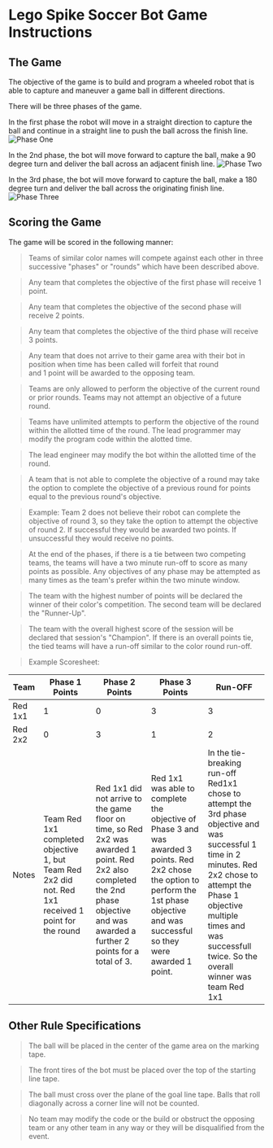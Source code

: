 # Lego Spike Soccer Bot Game Instructions

## The Game

The objective of the game is to build and program a wheeled robot that is able to capture and maneuver a game ball in different directions.

There will be three phases of the game.

In the first phase the robot will move in a straight direction to capture the ball and continue in a straight line to push the ball across the finish line.
![Phase One](./images/phase_1.png)

In the 2nd phase, the bot will move forward to capture the ball, make a 90 degree turn and deliver the ball across an adjacent finish line.
![Phase Two](./images/phase_2.png)

In the 3rd phase, the bot will move forward to capture the ball,
make a 180 degree turn and deliver the ball across the originating finish line.
![Phase Three](./images/phase_3.png)

## Scoring the Game

The game will be scored in the following manner:

> Teams of similar color names will compete against each other in three successive "phases" or "rounds" which have been described above.

> Any team that completes the objective of the first phase will receive 1 point.

> Any team that completes the objective of the second phase will receive 2 points.

> Any team that completes the objective of the third phase will receive 3 points.

> Any team that does not arrive to their game area with their bot in position when time has been called will forfeit that round  
> and 1 point will be awarded to the opposing team.

> Teams are only allowed to perform the objective of the current round or prior rounds. Teams may not attempt an objective of a future round.

> Teams have unlimited attempts to perform the objective of the round within the allotted time of the round. The lead programmer may modify the program code within the alotted time.

> The lead engineer may modify the bot within the allotted time of the round.

> A team that is not able to complete the objective of a round may take the option to complete the objective of a previous round for points equal to the previous round's objective.

> Example: Team 2 does not believe their robot can complete the objective of round 3, so they take the option to attempt the objective of round 2. If successful they would be awarded two points. If unsuccessful they would receive no points.

> At the end of the phases, if there is a tie between two competing teams, the teams will have a two minute run-off to score as many points as possible. Any objectives of any phase may be attempted as many times as the team's prefer within the two minute window.

> The team with the highest number of points will be declared the winner of their color's competition. The second team will be declared the "Runner-Up".

> The team with the overall highest score of the session will be declared that session's "Champion". If there is an overall points tie, the tied teams will have a run-off similar to the color round run-off.

> Example Scoresheet:

| Team    | Phase 1 Points                                                                                       | Phase 2 Points                                                                                                                                                                        | Phase 3 Points                                                                                                                                                                               | Run-OFF                                                                                                                                                                                                                                             |
| ------- | ---------------------------------------------------------------------------------------------------- | ------------------------------------------------------------------------------------------------------------------------------------------------------------------------------------- | -------------------------------------------------------------------------------------------------------------------------------------------------------------------------------------------- | --------------------------------------------------------------------------------------------------------------------------------------------------------------------------------------------------------------------------------------------------- |
| Red 1x1 | 1                                                                                                    | 0                                                                                                                                                                                     | 3                                                                                                                                                                                            | 3                                                                                                                                                                                                                                                   |
| Red 2x2 | 0                                                                                                    | 3                                                                                                                                                                                     | 1                                                                                                                                                                                            | 2                                                                                                                                                                                                                                                   |
| Notes   | Team Red 1x1 completed objective 1, but Team Red 2x2 did not. Red 1x1 received 1 point for the round | Red 1x1 did not arrive to the game floor on time, so Red 2x2 was awarded 1 point. Red 2x2 also completed the 2nd phase objective and was awarded a further 2 points for a total of 3. | Red 1x1 was able to complete the objective of Phase 3 and was awarded 3 points. Red 2x2 chose the option to perform the 1st phase objective and was successful so they were awarded 1 point. | In the tie-breaking run-off Red1x1 chose to attempt the 3rd phase objective and was successful 1 time in 2 minutes. Red 2x2 chose to attempt the Phase 1 objective multiple times and was successfull twice. So the overall winner was team Red 1x1 |

## Other Rule Specifications

> The ball will be placed in the center of the game area on the marking tape.

> The front tires of the bot must be placed over the top of the starting line tape.

> The ball must cross over the plane of the goal line tape. Balls that roll diagonally across a corner line will not be counted.

> No team may modify the code or the build or obstruct the opposing team or any other team in any way or they will be disqualified from the event.
